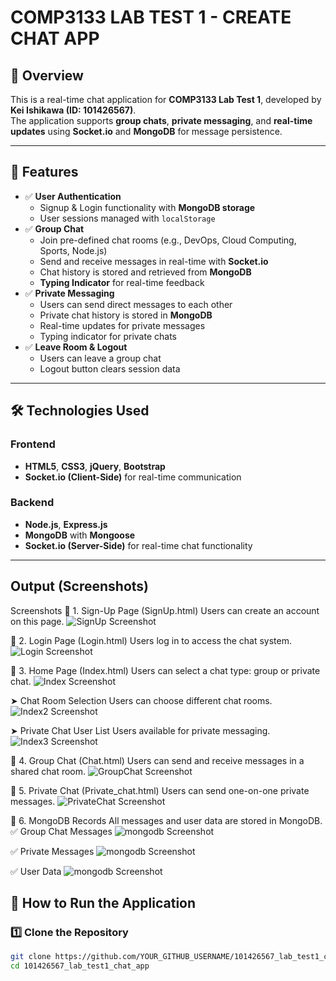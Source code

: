 # COMP3133 LAB TEST 1 - CREATE CHAT APP

## 📝 Overview
This is a real-time chat application for **COMP3133 Lab Test 1**, developed by **Kei Ishikawa (ID: 101426567)**.  
The application supports **group chats**, **private messaging**, and **real-time updates** using **Socket.io** and **MongoDB** for message persistence.

---

## 📌 Features
- ✅ **User Authentication**
  - Signup & Login functionality with **MongoDB storage**
  - User sessions managed with `localStorage`
- ✅ **Group Chat**
  - Join pre-defined chat rooms (e.g., DevOps, Cloud Computing, Sports, Node.js)
  - Send and receive messages in real-time with **Socket.io**
  - Chat history is stored and retrieved from **MongoDB**
  - **Typing Indicator** for real-time feedback
- ✅ **Private Messaging**
  - Users can send direct messages to each other
  - Private chat history is stored in **MongoDB**
  - Real-time updates for private messages
  - Typing indicator for private chats
- ✅ **Leave Room & Logout**
  - Users can leave a group chat
  - Logout button clears session data

---

## 🛠️ Technologies Used
### **Frontend**
- **HTML5**, **CSS3**, **jQuery**, **Bootstrap**
- **Socket.io (Client-Side)** for real-time communication

### **Backend**
- **Node.js**, **Express.js**
- **MongoDB** with **Mongoose**
- **Socket.io (Server-Side)** for real-time chat functionality

---

## Output (Screenshots)
Screenshots
🔹 1. Sign-Up Page (SignUp.html)
Users can create an account on this page.
![SignUp Screenshot](screenshots/signup.png)

🔹 2. Login Page (Login.html)
Users log in to access the chat system.
![Login Screenshot](screenshots/login.png)

🔹 3. Home Page (Index.html)
Users can select a chat type: group or private chat.
![Index Screenshot](screenshots/Index.png)

➤ Chat Room Selection
Users can choose different chat rooms.
![Index2 Screenshot](screenshots/Index2.png)

➤ Private Chat User List
Users available for private messaging.
![Index3 Screenshot](screenshots/Index3.png)

🔹 4. Group Chat (Chat.html)
Users can send and receive messages in a shared chat room.
![GroupChat Screenshot](screenshots/chat.png)

🔹 5. Private Chat (Private_chat.html)
Users can send one-on-one private messages.
![PrivateChat Screenshot](screenshots/private_chat.png)

🔹 6. MongoDB Records
All messages and user data are stored in MongoDB.
✅ Group Chat Messages
![mongodb Screenshot](screenshots/mongodb.png)

✅ Private Messages
![mongodb Screenshot](screenshots/mongodb1.png)

✅ User Data
![mongodb Screenshot](screenshots/mongodb2.png)


## 🚀 How to Run the Application
### **1️⃣ Clone the Repository**
```sh
git clone https://github.com/YOUR_GITHUB_USERNAME/101426567_lab_test1_chat_app.git
cd 101426567_lab_test1_chat_app
